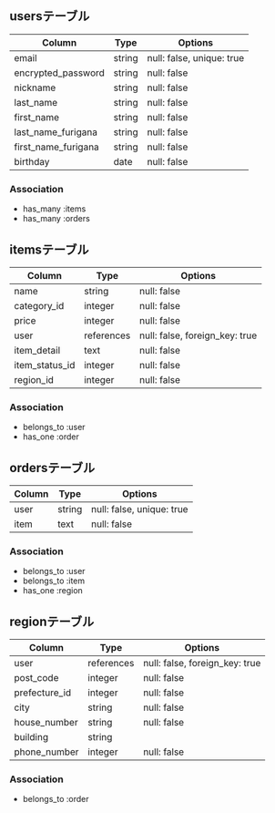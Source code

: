 ## usersテーブル
| Column              | Type    | Options                   |
| ------              | ------  | ------------------------- |
| email               | string  | null: false, unique: true |
| encrypted_password  | string  | null: false               |
| nickname            | string  | null: false               |
| last_name           | string  | null: false               |
| first_name          | string  | null: false               |
| last_name_furigana  | string  | null: false               |
| first_name_furigana | string  | null: false               |
| birthday            | date    | null: false               |

### Association
- has_many :items
- has_many :orders


## itemsテーブル
| Column             | Type       | Options                        |
| ------             | ------     | -------------------------      |
| name               | string     | null: false                    |
| category_id        | integer    | null: false                    |
| price              | integer    | null: false                    |
| user               | references | null: false, foreign_key: true |
| item_detail        | text       | null: false                    |
| item_status_id     | integer    | null: false                    |
| region_id          | integer    | null: false                    |

### Association
- belongs_to :user
- has_one :order


## ordersテーブル
| Column             | Type   | Options                   |
| ------             | ------ | ------------------------- |
| user               | string | null: false, unique: true |
| item               | text   | null: false               |

### Association
- belongs_to :user
- belongs_to :item
- has_one :region


## regionテーブル
| Column             | Type       | Options                        |
| ------             | ------     | -------------------------      |
| user               | references | null: false, foreign_key: true |
| post_code          | integer    | null: false                    |
| prefecture_id      | integer    | null: false                    |
| city               | string     | null: false                    | 
| house_number       | string     | null: false                    | 
| building           | string     |                                | 
| phone_number       | integer    | null: false                    |

### Association
- belongs_to :order